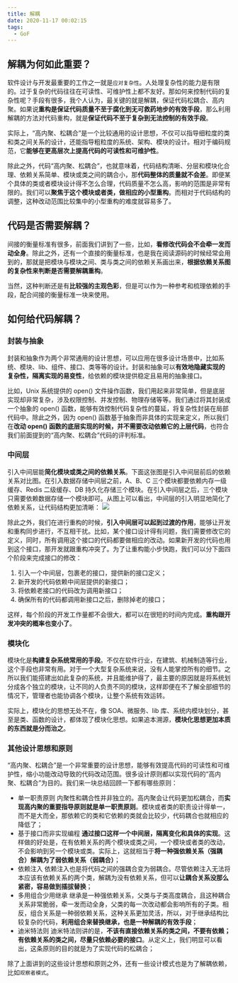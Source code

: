 ```yaml
---
title: 解耦
date: 2020-11-17 00:02:15
tags:
  - GoF
---
```

## 解耦为何如此重要？
软件设计与开发最重要的工作之一就是`应对复杂性`。人处理复杂性的能力是有限的。过于复杂的代码往往在可读性、可维护性上都不友好。那如何来控制代码的复杂性呢？手段有很多，我个人认为，最关键的就是解耦，保证代码松耦合、高内聚。如果说**重构是保证代码质量不至于腐化到无可救药地步的有效手段**，那么利用解耦的方法对代码重构，就是**保证代码不至于复杂到无法控制的有效手段**。

实际上，“高内聚、松耦合”是一个比较通用的设计思想，不仅可以指导细粒度的类和类之间关系的设计，还能指导粗粒度的系统、架构、模块的设计。相对于编码规范，它**能够在更高层次上提高代码的可读性和可维护性**。

除此之外，代码“高内聚、松耦合”，也就意味着，代码结构清晰、分层和模块化合理、依赖关系简单、模块或类之间的耦合小，那**代码整体的质量就不会差**。即便某个具体的类或者模块设计得不怎么合理，代码质量不怎么高，影响的范围是非常有限的。我们可以**聚焦于这个模块或者类，做相应的小型重构**。而相对于代码结构的调整，这种改动范围比较集中的小型重构的难度就容易多了。

## 代码是否需要解耦？
间接的衡量标准有很多，前面我们讲到了一些，比如，**看修改代码会不会牵一发而动全身**。除此之外，还有一个直接的衡量标准，也是我在阅读源码的时候经常会用到的，那就是把模块与模块之间、类与类之间的依赖关系画出来，**根据依赖关系图的复杂性来判断是否需要解耦重构**。

当然，这种判断还是有**比较强的主观色彩**，但是可以作为一种参考和梳理依赖的手段，配合间接的衡量标准一块来使用。
<!--more-->

## 如何给代码解耦？
### 封装与抽象
封装和抽象作为两个非常通用的设计思想，可以应用在很多设计场景中，比如系统、模块、lib、组件、接口、类等等的设计。封装和抽象可以**有效地隐藏实现的复杂性，隔离实现的易变性**，给依赖的模块提供稳定且易用的抽象接口。

比如，Unix 系统提供的 open() 文件操作函数，我们用起来非常简单，但是底层实现却非常复杂，涉及权限控制、并发控制、物理存储等等。我们通过将其封装成一个抽象的 open() 函数，能够有效控制代码复杂性的蔓延，将复杂性封装在局部代码中。除此之外，因为 open() 函数基于抽象而非具体的实现来定义，所以我们在**改动 open() 函数的底层实现的时候，并不需要改动依赖它的上层代码**，也符合我们前面提到的“高内聚、松耦合”代码的评判标准。

### 中间层
引入中间层能**简化模块或类之间的依赖关系**。下面这张图是引入中间层前后的依赖关系对比图。在引入数据存储中间层之前，A、B、C 三个模块都要依赖内存一级缓存、Redis 二级缓存、DB 持久化存储三个模块。在引入中间层之后，三个模块只需要依赖数据存储一个模块即可。从图上可以看出，中间层的引入明显地简化了依赖关系，让代码结构更加清晰：
![](https://raw.githubusercontent.com/snlndod/mPOST/master/GoF/01.png)

除此之外，我们在进行重构的时候，**引入中间层可以起到过渡的作用**，能够让开发和重构同步进行，不互相干扰。比如，某个接口设计得有问题，我们需要修改它的定义，同时，所有调用这个接口的代码都要做相应的改动。如果新开发的代码也用到这个接口，那开发就跟重构冲突了。为了让重构能小步快跑，我们可以分下面四个阶段来完成接口的修改：
1. 引入一个中间层，包裹老的接口，提供新的接口定义；
2. 新开发的代码依赖中间层提供的新接口；
3. 将依赖老接口的代码改为调用新接口；
4. 确保所有的代码都调用新接口之后，删除掉老的接口；

这样，每个阶段的开发工作量都不会很大，都可以在很短的时间内完成。**重构跟开发冲突的概率也变小了**。

### 模块化
模块化是**构建复杂系统常用的手段**。不仅在软件行业，在建筑、机械制造等行业，这个手段也非常有用。对于一个大型复杂系统来说，没有人能掌控所有的细节。之所以我们能搭建出如此复杂的系统，并且能维护得了，最主要的原因就是将系统划分成各个独立的模块，让不同的人负责不同的模块，这样即便在不了解全部细节的情况下，管理者也能协调各个模块，让整个系统有效运转。

实际上，模块化的思想无处不在，像 SOA、微服务、lib 库、系统内模块划分，甚至是类、函数的设计，都体现了模块化思想。如果追本溯源，**模块化思想更加本质的东西就是分而治之**。

### 其他设计思想和原则
“高内聚、松耦合”是一个非常重要的设计思想，能够有效提高代码的可读性和可维护性，缩小功能改动导致的代码改动范围。很多设计原则都以实现代码的“高内聚、松耦合”为目的。我们来一块总结回顾一下都有哪些原则：
- 单一职责原则
内聚性和耦合性并非独立的。高内聚会让代码更加松耦合，而**实现高内聚的重要指导原则就是单一职责原则**。模块或者类的职责设计得单一，而不是大而全，那依赖它的类和它依赖的类就会比较少，代码耦合也就相应的降低了；
- 基于接口而非实现编程
  **通过接口这样一个中间层，隔离变化和具体的实现**。这样做的好处是，在有依赖关系的两个模块或类之间，一个模块或者类的改动，不会影响到另一个模块或类。实际上，这就相当于**将一种强依赖关系（强耦合）解耦为了弱依赖关系（弱耦合）**；
- 依赖注入
依赖注入也是将代码之间的强耦合变为弱耦合。尽管依赖注入无法将本应该有依赖关系的两个类，解耦为没有依赖关系，但可以**让耦合关系没那么紧密，容易做到插拔替换**；
- 多用组合少用继承
继承是一种强依赖关系，父类与子类高度耦合，且这种耦合关系非常脆弱，牵一发而动全身，父类的每一次改动都会影响所有的子类。相反，组合关系是一种弱依赖关系，这种关系更加灵活，所以，对于继承结构比较复杂的代码，**利用组合来替换继承，也是一种解耦的有效手段**；
- 迪米特法则
迪米特法则讲的是，**不该有直接依赖关系的类之间，不要有依赖；有依赖关系的类之间，尽量只依赖必要的接口**。从定义上，我们明显可以看出，这条原则的目的就是为了实现代码的松耦合；

除了上面讲到的这些设计思想和原则之外，还有一些设计模式也是为了解耦依赖，比如`观察者模式`。
